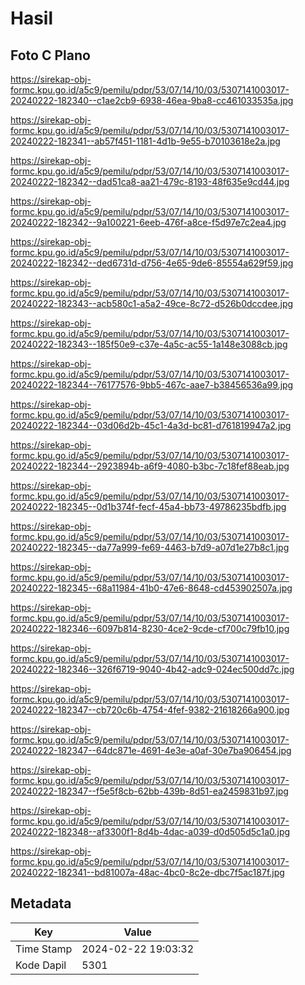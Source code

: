 # Hasil

## Foto C Plano

https://sirekap-obj-formc.kpu.go.id/a5c9/pemilu/pdpr/53/07/14/10/03/5307141003017-20240222-182340--c1ae2cb9-6938-46ea-9ba8-cc461033535a.jpg

https://sirekap-obj-formc.kpu.go.id/a5c9/pemilu/pdpr/53/07/14/10/03/5307141003017-20240222-182341--ab57f451-1181-4d1b-9e55-b70103618e2a.jpg

https://sirekap-obj-formc.kpu.go.id/a5c9/pemilu/pdpr/53/07/14/10/03/5307141003017-20240222-182342--dad51ca8-aa21-479c-8193-48f635e9cd44.jpg

https://sirekap-obj-formc.kpu.go.id/a5c9/pemilu/pdpr/53/07/14/10/03/5307141003017-20240222-182342--9a100221-6eeb-476f-a8ce-f5d97e7c2ea4.jpg

https://sirekap-obj-formc.kpu.go.id/a5c9/pemilu/pdpr/53/07/14/10/03/5307141003017-20240222-182342--ded6731d-d756-4e65-9de6-85554a629f59.jpg

https://sirekap-obj-formc.kpu.go.id/a5c9/pemilu/pdpr/53/07/14/10/03/5307141003017-20240222-182343--acb580c1-a5a2-49ce-8c72-d526b0dccdee.jpg

https://sirekap-obj-formc.kpu.go.id/a5c9/pemilu/pdpr/53/07/14/10/03/5307141003017-20240222-182343--185f50e9-c37e-4a5c-ac55-1a148e3088cb.jpg

https://sirekap-obj-formc.kpu.go.id/a5c9/pemilu/pdpr/53/07/14/10/03/5307141003017-20240222-182344--76177576-9bb5-467c-aae7-b38456536a99.jpg

https://sirekap-obj-formc.kpu.go.id/a5c9/pemilu/pdpr/53/07/14/10/03/5307141003017-20240222-182344--03d06d2b-45c1-4a3d-bc81-d761819947a2.jpg

https://sirekap-obj-formc.kpu.go.id/a5c9/pemilu/pdpr/53/07/14/10/03/5307141003017-20240222-182344--2923894b-a6f9-4080-b3bc-7c18fef88eab.jpg

https://sirekap-obj-formc.kpu.go.id/a5c9/pemilu/pdpr/53/07/14/10/03/5307141003017-20240222-182345--0d1b374f-fecf-45a4-bb73-49786235bdfb.jpg

https://sirekap-obj-formc.kpu.go.id/a5c9/pemilu/pdpr/53/07/14/10/03/5307141003017-20240222-182345--da77a999-fe69-4463-b7d9-a07d1e27b8c1.jpg

https://sirekap-obj-formc.kpu.go.id/a5c9/pemilu/pdpr/53/07/14/10/03/5307141003017-20240222-182345--68a11984-41b0-47e6-8648-cd453902507a.jpg

https://sirekap-obj-formc.kpu.go.id/a5c9/pemilu/pdpr/53/07/14/10/03/5307141003017-20240222-182346--6097b814-8230-4ce2-9cde-cf700c79fb10.jpg

https://sirekap-obj-formc.kpu.go.id/a5c9/pemilu/pdpr/53/07/14/10/03/5307141003017-20240222-182346--326f6719-9040-4b42-adc9-024ec500dd7c.jpg

https://sirekap-obj-formc.kpu.go.id/a5c9/pemilu/pdpr/53/07/14/10/03/5307141003017-20240222-182347--cb720c6b-4754-4fef-9382-21618266a900.jpg

https://sirekap-obj-formc.kpu.go.id/a5c9/pemilu/pdpr/53/07/14/10/03/5307141003017-20240222-182347--64dc871e-4691-4e3e-a0af-30e7ba906454.jpg

https://sirekap-obj-formc.kpu.go.id/a5c9/pemilu/pdpr/53/07/14/10/03/5307141003017-20240222-182347--f5e5f8cb-62bb-439b-8d51-ea2459831b97.jpg

https://sirekap-obj-formc.kpu.go.id/a5c9/pemilu/pdpr/53/07/14/10/03/5307141003017-20240222-182348--af3300f1-8d4b-4dac-a039-d0d505d5c1a0.jpg

https://sirekap-obj-formc.kpu.go.id/a5c9/pemilu/pdpr/53/07/14/10/03/5307141003017-20240222-182341--bd81007a-48ac-4bc0-8c2e-dbc7f5ac187f.jpg


## Metadata

| Key        | Value               |
| ---------- | ------------------- |
| Time Stamp | 2024-02-22 19:03:32 |
| Kode Dapil | 5301                |



